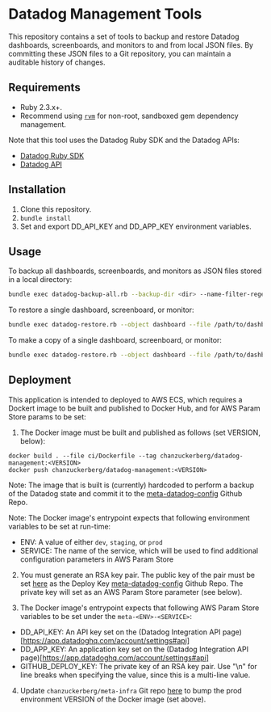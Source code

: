 # Datadog Management Tools

This repository contains a set of tools to backup and restore Datadog
dashboards, screenboards, and monitors to and from local JSON
files. By committing these JSON files to a Git repository, you can
maintain a auditable history of changes.

## Requirements

* Ruby 2.3.x+.
* Recommend using [`rvm`](https://rvm.io/) for non-root, sandboxed gem dependency management.

Note that this tool uses the Datadog Ruby SDK and the Datadog APIs:
* [Datadog Ruby SDK](https://github.com/DataDog/dogapi-rb)
* [Datadog API](https://docs.datadoghq.com/api/)

## Installation

1. Clone this repository.
1. `bundle install`
1. Set and export DD_API_KEY and DD_APP_KEY environment variables.

## Usage

To backup all dashboards, screenboards, and monitors as JSON files stored in a local directory:
```bash
bundle exec datadog-backup-all.rb --backup-dir <dir> --name-filter-regex <file>
```

To restore a single dashboard, screenboard, or monitor:
```bash
bundle exec datadog-restore.rb --object dashboard --file /path/to/dashboards/Some\ Dashboard.json
```

To make a copy of a single dashboard, screenboard, or monitor:
```bash
bundle exec datadog-restore.rb --object dashboard --file /path/to/dashboards/Some\ Dashboard.json --altname "Copy of Some Dashboard"
```

## Deployment

This application is intended to deployed to AWS ECS, which requires a Dockert image to be built and published to Docker Hub, and for AWS Param Store params to be set:

1. The Docker image must be built and published as follows (set VERSION, below):
```
docker build . --file ci/Dockerfile --tag chanzuckerberg/datadog-management:<VERSION>
docker push chanzuckerberg/datadog-management:<VERSION>
```

Note: The image that is built is (currently) hardcoded to perform a backup of the Datadog state and commit it to the [meta-datadog-config](https://github.com/chanzuckerberg/meta-datadog-config) Github Repo.

Note: The Docker image's entrypoint expects that following environment variables to be set at run-time:    

- ENV: A value of either `dev`, `staging`, or `prod`
- SERVICE: The name of the service, which will be used to find additional configuration parameters in AWS Param Store

2. You must generate an RSA key pair. The public key of the pair must be
set [here](https://github.com/chanzuckerberg/meta-datadog-config/settings/keys) as the Deploy Key [meta-datadog-config](https://github.com/chanzuckerberg/meta-datadog-config) Github Repo. The private key will set as an AWS Param Store parameter (see below). 

3. The Docker image's entrypoint expects that following AWS Param Store variables to be set under the `meta-<ENV>-<SERVICE>`:
- DD_API_KEY: An API key set on the (Datadog Integration API page)[https://app.datadoghq.com/account/settings#api]
- DD_APP_KEY: An application key set on the (Datadog Integration API page)[https://app.datadoghq.com/account/settings#api]
- GITHUB_DEPLOY_KEY: The private key of an RSA key pair. Use "\n" for line breaks when specifying the value, since this is a multi-line value.

4. Update `chanzuckerberg/meta-infra` Git repo [here](https://github.com/chanzuckerberg/meta-infra/blob/master/terraform/envs/prod/datadog-backup/main.tf#L4) to bump the prod environment VERSION of the Docker image (set above).